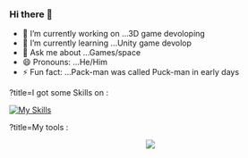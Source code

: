 ### Hi there 👋



- 🔭 I’m currently working on ...3D game devoloping
- 🌱 I’m currently learning ...Unity game devolop
- 💬 Ask me about ...Games/space
- 😄 Pronouns: ...He/Him
- ⚡ Fun fact: ...Pack-man was called Puck-man in early days



?title=I got some Skills on :


[![My Skills](https://skillicons.dev/icons?i=,html,css,cs)](https://skillicons.dev)






?title=My tools :
<p align="center">
  <a href="https://skillicons.dev">
    <img src="https://skillicons.dev/icons?i=unity,ps,ai" />
  </a>
</p>
